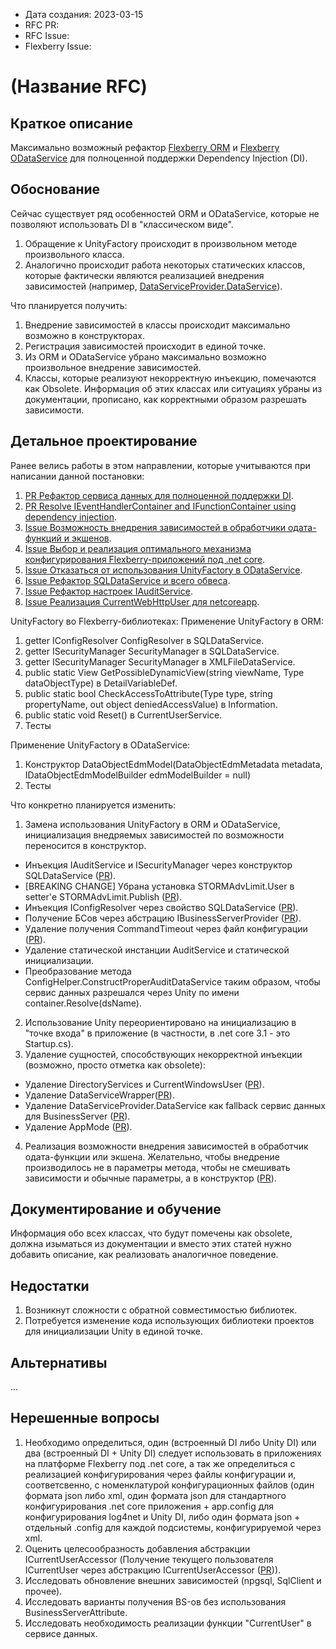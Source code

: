 - Дата создания: 2023-03-15
- RFC PR: 
- RFC Issue: 
- Flexberry Issue:

# (Название RFC)

## Краткое описание

Максимально возможный рефактор [Flexberry ORM](https://github.com/Flexberry/NewPlatform.Flexberry.ORM) и [Flexberry ODataService](https://github.com/Flexberry/NewPlatform.Flexberry.ORM.ODataService) для полноценной поддержки Dependency Injection (DI).

## Обоснование

Сейчас существует ряд особенностей ORM и ODataService, которые не позволяют использовать DI в "классическом виде".
1. Обращение к UnityFactory происходит в произвольном методе произвольного класса.
2. Аналогично происходит работа некоторых статических классов, которые фактически являются реализацией внедрения зависимостей (например, [DataServiceProvider.DataService](https://github.com/Flexberry/NewPlatform.Flexberry.ORM/blob/3ec3dc517469e6df519035d750a3da6c44a91bac/ICSSoft.STORMNET.Business/DataServiceProvider.cs#L28)).

Что планируется получить:
1. Внедрение зависимостей в классы происходит максимально возможно в конструкторах.
2. Регистрация зависимостей происходит в единой точке.
3. Из ORM и ODataService убрано максимально возможно произвольное внедрение зависимостей.
4. Классы, которые реализуют некорректную инъекцию, помечаются как Obsolete. Информация об этих классах или ситуациях убраны из документации, прописано, как корректными образом разрешать зависимости.

## Детальное проектирование

Ранее велись работы в этом направлении, которые учитываются при написании данной постановки:
1. [PR Рефактор сервиса данных для полноценной поддержки DI](https://github.com/Flexberry/NewPlatform.Flexberry.ORM/pull/181).
2. [PR Resolve IEventHandlerContainer and IFunctionContainer using dependency injection](https://github.com/Flexberry/NewPlatform.Flexberry.ORM.ODataService/pull/51).
3. [Issue Возможность внедрения зависимостей в обработчики одата-функций и экшенов](https://github.com/Flexberry/NewPlatform.Flexberry.ORM.ODataService/issues/35).
4. [Issue Выбор и реализация оптимального механизма конфигурирования Flexberry-приложений под .net core](https://github.com/Flexberry/NewPlatform.Flexberry.ORM.ODataService/issues/152).
5. [Issue Отказаться от использования UnityFactory в ODataService](https://github.com/Flexberry/NewPlatform.Flexberry.ORM.ODataService/issues/210).
6. [Issue Рефактор SQLDataService и всего обвеса](https://github.com/Flexberry/NewPlatform.Flexberry.ORM/issues/69).
7. [Issue Рефактор настроек IAuditService](https://github.com/Flexberry/NewPlatform.Flexberry.ORM/issues/70).
8. [Issue Реализация CurrentWebHttpUser для netcoreapp](https://github.com/Flexberry/NewPlatform.Flexberry.ORM/issues/141).

UnityFactory во Flexberry-библиотеках:
Применение UnityFactory в ORM: 
1. getter IConfigResolver ConfigResolver в SQLDataService.
2. getter ISecurityManager SecurityManager в SQLDataService.
3. getter ISecurityManager SecurityManager в XMLFileDataService.
4. public static View GetPossibleDynamicView(string viewName, Type dataObjectType) в DetailVariableDef.
5. public static bool CheckAccessToAttribute(Type type, string propertyName, out object deniedAccessValue) в Information.
6. public static void Reset() в CurrentUserService.
7. Тесты

Применение UnityFactory в ODataService: 
1. Конструктор DataObjectEdmModel(DataObjectEdmMetadata metadata, IDataObjectEdmModelBuilder edmModelBuilder = null) 
2. Тесты

Что конкретно планируется изменить:
1. Замена использования UnityFactory в ORM и ODataService, инициализация внедряемых зависимостей по возможности переносится в конструктор.
- Инъекция IAuditService и ISecurityManager через конструктор SQLDataService ([PR](https://github.com/Flexberry/NewPlatform.Flexberry.ORM/pull/181)).
- [BREAKING CHANGE] Убрана установка STORMAdvLimit.User в setter'е STORMAdvLimit.Publish ([PR](https://github.com/Flexberry/NewPlatform.Flexberry.ORM/pull/181)).
- Инъекция IConfigResolver через свойство SQLDataService ([PR](https://github.com/Flexberry/NewPlatform.Flexberry.ORM/pull/181)).
- Получение БСов через абстрацию IBusinessServerProvider ([PR](https://github.com/Flexberry/NewPlatform.Flexberry.ORM/pull/181)).
- Удаление получения CommandTimeout через файл конфигурации ([PR](https://github.com/Flexberry/NewPlatform.Flexberry.ORM/pull/181)).
- Удаление статической инстанции AuditService и статической инициализации.
- Преобразование метода ConfigHelper.ConstructProperAuditDataService таким образом, чтобы сервис данных разрешался через Unity по имени container.Resolve<IDataService>(dsName).
2. Использование Unity переориентировано на инициализацию в "точке входа" в приложение (в частности, в .net core 3.1 - это Startup.cs).
3. Удаление сущностей, способствующих некорректной инъекции (возможно, просто отметка как obsolete):
- Удаление DirectoryServices и CurrentWindowsUser ([PR](https://github.com/Flexberry/NewPlatform.Flexberry.ORM/pull/181)).
- Удаление DataServiceWrapper([PR](https://github.com/Flexberry/NewPlatform.Flexberry.ORM/pull/181)).
- Удаление DataServiceProvider.DataService как fallback сервис данных для BusinessServer ([PR](https://github.com/Flexberry/NewPlatform.Flexberry.ORM/pull/181)).
- Удаление AppMode ([PR](https://github.com/Flexberry/NewPlatform.Flexberry.ORM/pull/181)).
4. Реализация возможности внедрения зависимостей в обработчик одата-функции или экшена. Желательно, чтобы внедрение производилось не в параметры метода, чтобы не смешивать зависимости и обычные параметры, а в конструктор ([PR](https://github.com/Flexberry/NewPlatform.Flexberry.ORM.ODataService/pull/51)).

## Документирование и обучение

Информация обо всех классах, что будут помечены как obsolete, должна изыматься из документации и вместо этих статей нужно добавить описание, как реализовать аналогичное поведение.

## Недостатки

1. Возникнут сложности с обратной совместимостью библиотек.
2. Потребуется изменение кода использующих библиотеки проектов для инициализации Unity в единой точке.

## Альтернативы

...

## Нерешенные вопросы

1. Необходимо определиться, один (встроенный DI либо Unity DI) или два (встроенный DI + Unity DI) следует использовать в приложениях на платформе Flexberry под .net core, а так же определиться с реализацией конфигурирования через файлы конфигурации и, соответсвенно, с номенклатурой конфигурационных файлов (один формата json либо xml, один формата json для стандартного конфигурирования .net core приложения + app.config для конфигурирования log4net и Unity DI, либо один формата json + отдельный .config для каждой подсистемы, конфигурируемой через xml.
2. Оценить целесообразность добавления абстракции ICurrentUserAccessor (Получение текущего пользователя ICurrentUser через абстракцию ICurrentUserAccessor ([PR](https://github.com/Flexberry/NewPlatform.Flexberry.ORM/pull/181))).
3. Исследовать обновление внешних зависимостей (npgsql, SqlClient и прочее).
4. Исследовать варианты получения BS-ов без использования BusinessServerAttribute.
5. Исследовать необходимость реализации функции "CurrentUser" в сервисе данных.